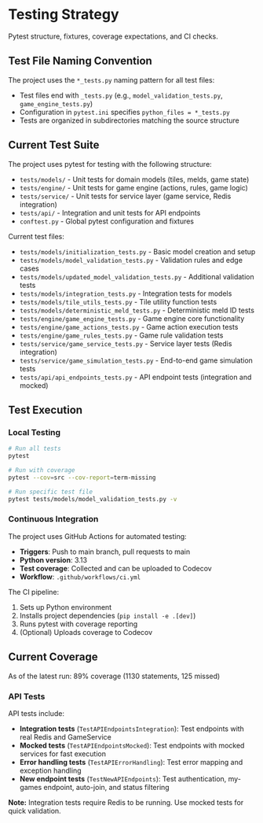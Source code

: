 # Testing Strategy

Pytest structure, fixtures, coverage expectations, and CI checks.

## Test File Naming Convention

The project uses the `*_tests.py` naming pattern for all test files:
- Test files end with `_tests.py` (e.g., `model_validation_tests.py`, `game_engine_tests.py`)
- Configuration in `pytest.ini` specifies `python_files = *_tests.py`
- Tests are organized in subdirectories matching the source structure

## Current Test Suite

The project uses pytest for testing with the following structure:
- `tests/models/` - Unit tests for domain models (tiles, melds, game state)
- `tests/engine/` - Unit tests for game engine (actions, rules, game logic)
- `tests/service/` - Unit tests for service layer (game service, Redis integration)
- `tests/api/` - Integration and unit tests for API endpoints
- `conftest.py` - Global pytest configuration and fixtures

Current test files:
- `tests/models/initialization_tests.py` - Basic model creation and setup
- `tests/models/model_validation_tests.py` - Validation rules and edge cases
- `tests/models/updated_model_validation_tests.py` - Additional validation tests
- `tests/models/integration_tests.py` - Integration tests for models
- `tests/models/tile_utils_tests.py` - Tile utility function tests
- `tests/models/deterministic_meld_tests.py` - Deterministic meld ID tests
- `tests/engine/game_engine_tests.py` - Game engine core functionality
- `tests/engine/game_actions_tests.py` - Game action execution tests
- `tests/engine/game_rules_tests.py` - Game rule validation tests
- `tests/service/game_service_tests.py` - Service layer tests (Redis integration)
- `tests/service/game_simulation_tests.py` - End-to-end game simulation tests
- `tests/api/api_endpoints_tests.py` - API endpoint tests (integration and mocked)

## Test Execution

### Local Testing
```bash
# Run all tests
pytest

# Run with coverage
pytest --cov=src --cov-report=term-missing

# Run specific test file
pytest tests/models/model_validation_tests.py -v
```

### Continuous Integration

The project uses GitHub Actions for automated testing:
- **Triggers**: Push to main branch, pull requests to main
- **Python version**: 3.13
- **Test coverage**: Collected and can be uploaded to Codecov
- **Workflow**: `.github/workflows/ci.yml`

The CI pipeline:
1. Sets up Python environment
2. Installs project dependencies (`pip install -e .[dev]`)  
3. Runs pytest with coverage reporting
4. (Optional) Uploads coverage to Codecov

## Current Coverage

As of the latest run: 89% coverage (1130 statements, 125 missed)

### API Tests

API tests include:
- **Integration tests** (`TestAPIEndpointsIntegration`): Test endpoints with real Redis and GameService
- **Mocked tests** (`TestAPIEndpointsMocked`): Test endpoints with mocked services for fast execution
- **Error handling tests** (`TestAPIErrorHandling`): Test error mapping and exception handling
- **New endpoint tests** (`TestNewAPIEndpoints`): Test authentication, my-games endpoint, auto-join, and status filtering

**Note:** Integration tests require Redis to be running. Use mocked tests for quick validation.
